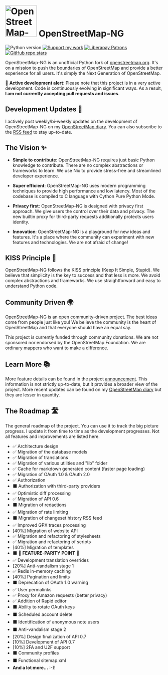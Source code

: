 # <img src="https://files.monicz.dev/osm/openstreetmap-ng.webp" alt="OpenStreetMap-NG logo" height="100px"> OpenStreetMap-NG

![Python version](https://shields.monicz.dev/badge/python-v3.12-blue)
[![Support my work](https://shields.monicz.dev/badge/%E2%99%A5%EF%B8%8F%20Support%20my%20work-purple)](https://monicz.dev/#support-my-work)
[![Liberapay Patrons](https://shields.monicz.dev/liberapay/patrons/Zaczero?logo=liberapay)](https://liberapay.com/Zaczero/)
[![GitHub repo stars](https://shields.monicz.dev/github/stars/Zaczero/openstreetmap-ng?style=social)](https://github.com/Zaczero/openstreetmap-ng)

OpenStreetMap-NG is an unofficial Python fork of [openstreetmap.org](https://openstreetmap.org). It's on a mission to push the boundaries of OpenStreetMap and provide a better experience for all users. It's simply the Next Generation of OpenStreetMap.

🚧 **Active development alert**: Please note that this project is in a very active development. Code is continuously evolving in significant ways. As a result, **I am not currently accepting pull requests and issues**.

## Development Updates 📢

I actively post weekly/bi-weekly updates on the development of OpenStreetMap-NG on my [OpenStreetMap diary](https://www.openstreetmap.org/user/NorthCrab/diary). You can also subscribe to the [RSS feed](https://www.openstreetmap.org/user/NorthCrab/diary/rss) to stay up-to-date.

## The Vision ✨

- **Simple to contribute**: OpenStreetMap-NG requires just basic Python knowledge to contribute. There are no complex abstractions or frameworks to learn. We use Nix to provide stress-free and streamlined developer experience.

- **Super efficient**: OpenStreetMap-NG uses modern programming techniques to provide high performance and low latency. Most of the codebase is compiled to C language with Cython Pure Python Mode.

- **Privacy first**: OpenStreetMap-NG is designed with privacy first approach. We give users the control over their data and privacy. The new builtin proxy for third-party requests additionally protects users identity.

- **Innovation**: OpenStreetMap-NG is a playground for new ideas and features. It's a place where the community can experiment with new features and technologies. We are not afraid of change!

## KISS Principle 🔢

OpenStreetMap-NG follows the KISS principle (Keep It Simple, Stupid). We believe that simplicity is the key to success and that less is more. We avoid complex abstractions and frameworks. We use straightforward and easy to understand Python code.

## Community Driven 🌍

OpenStreetMap-NG is an open community-driven project. The best ideas come from people just like you! We believe the community is the heart of OpenStreetMap and that everyone should have an equal say.

This project is currently funded through community donations. We are not sponsored nor endorsed by the OpenStreetMap Foundation. We are ordinary mappers who want to make a difference.

## Learn More 📚

More feature details can be found in the project [announcement](https://github.com/Zaczero/openstreetmap-ng/blob/main/ANNOUNCEMENT.md). This information is not strictly up-to-date, but it provides a broader view of the project. More recent updates can be found on my [OpenStreetMap diary](https://www.openstreetmap.org/user/NorthCrab/diary) but they are lesser in quantity.

## The Roadmap 🛣️

The general roadmap of the project. You can use it to track the big picture progress. I update it from time to time as the development progresses. Not all features and improvements are listed here.

- ✅ Architecture design
- ✅ Migration of the database models
- ✅ Migration of translations
- ✅ Migration of various utilities and "lib" folder
- ✅ Cache for markdown generated content (faster page loading)
- ✅ Migration of OAuth 1.0 & OAuth 2.0
- ✅ Authorization
- ⬛ Authorization with third-party providers
- ✅ Optimistic diff processing
- ✅ Migration of API 0.6
- ⬛ Migration of redactions
- ✅ Migration of rate limiting
- ⬛ Migration of changeset history RSS feed
- ✅ Improved GPX traces processing
- [40%] Migration of website API
- ✅ Migration and refactoring of stylesheets
- ✅ Migration and refactoring of scripts
- [40%] Migration of templates
- ⬛ 🎉 **FEATURE-PARITY POINT** 🎉
- ✅ Development translation overrides
- [20%] Anti-vandalism stage 1
- ✅ Redis in-memory caching
- [40%] Pagination and limits
- ⬛ Deprecation of OAuth 1.0 warning
- ✅ User permalinks
- ✅ Proxy for Amazon requests (better privacy)
- ✅ Addition of Rapid editor
- ⬛ Ability to rotate OAuth keys
- ⬛ Scheduled account delete
- ⬛ Identification of anonymous note users
- ⬛ Anti-vandalism stage 2
- [20%] Design finalization of API 0.7
- [10%] Development of API 0.7
- [10%] 2FA and U2F support
- ⬛ Community profiles
- ⬛ Functional sitemap.xml
- **And a lot more...** :-)!
